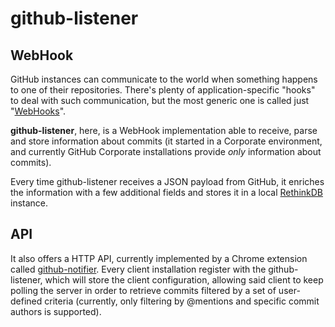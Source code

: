 # github-listener

## WebHook
GitHub instances can communicate to the world when something happens to one of their repositories.
There's plenty of application-specific "hooks" to deal with such communication, but the most generic one is called just "[WebHooks](https://developer.github.com/webhooks/)".

**github-listener**, here, is a WebHook implementation able to receive, parse and store information about commits (it started in a Corporate environment, and currently GitHub Corporate installations provide _only_ information about commits).

Every time github-listener receives a JSON payload from GitHub, it enriches the information with a few additional fields and stores it in a local [RethinkDB](http://rethinkdb.com/) instance.

## API
It also offers a HTTP API, currently implemented by a Chrome extension called [github-notifier](https://github.scm.corp.ebay.com/atata/github-notifier-chrome/). Every client installation register with the github-listener, which will store the client configuration, allowing said client to keep polling the server in order to retrieve commits filtered by a set of user-defined criteria (currently, only filtering by @mentions and specific commit authors is supported).
